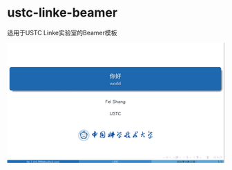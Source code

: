 # ustc-linke-beamer

适用于USTC Linke实验室的Beamer模板

![](images/de1850defc9177eed30c0c9af2ba22560e501650c71da91b4fd86e7b3a4a1dad.png)  

